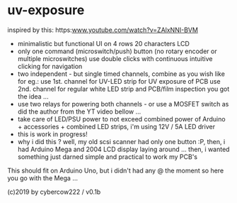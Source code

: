 # uv-exposure
   inspired by this: https:www.youtube.com/watch?v=ZAlxNNI-BVM
   - minimalistic but functional UI on 4 rows 20 characters LCD
   - only one command (microswitch/push) button (no rotary encoder or multiple microswitches)
     use double clicks with continuous intuitive clicking for navigation
   - two independent - but single timed channels, combine as you wish like for eg.:
     use 1st. channel for UV-LED strip for UV exposure of PCB
     use 2nd. channel for regular white LED strip and PCB/film inspection
     you got the idea ...
   - use two relays for powering both channels - or use a MOSFET switch as
     did the author from the YT video bellow ...
   - take care of LED/PSU power to not exceed combined power of Arduino + 
     accessories + combined LED strips, i'm using 12V / 5A LED driver       
   - this is work in progress!
   - why i did this ? well, my old scsi scanner had only one button :P, 
     then, i had Arduino Mega and 2004 LCD display laying around ...
     then, i wanted something just darned simple and practical to work my PCB's

  This should fit on Arduino Uno, but i didn't had any @ the moment so here you go
  with the Mega ... 

  (c)2019 by cybercow222 / v0.1b
